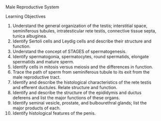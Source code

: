 Male Reproductive System

Learning Objectives

1. Understand the general organization of the testis; interstitial space, seminiferous tubules, intratesticular rete testis, connective tissue septa, tunica albuginea.
2. Identify Sertoli cells and Leydig cells and describe their structure and function.
3. Understand the concept of STAGES of spermatogenesis.
4. Identify spermatogonia, spermatocytes, round spermatids, elongate spermatids and mature sperm.
5. Identify cells in mitosis versus meiosis and the differences in function.
6. Trace the path of sperm from seminiferous tubule to its exit from the male reproductive tract.
7. Identify and describe the histological characteristics of the rete testis and efferent ductules. Relate structure and function.
8. Identify and describe the structure of the epididymis and ductus deferens and list the major functions of these organs.
9. Identify seminal vesicle, prostate, and bulbourethral glands; list the major products of each.
10. Identify histological features of the penis.


